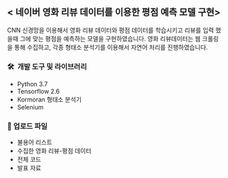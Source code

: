 ## < 네이버 영화 리뷰 데이터를 이용한 평점 예측 모델 구현>

CNN 신경망을 이용해서 영화 리뷰 데이터와 평점 데이터를 학습시키고 리뷰를 입력 했을때 그에 맞는 평점을 예측하는 모델을 구현하였습니다. 영화 리뷰데이터는 웹 크롤링을 통해 수집하고, 각종 형태소 분석기를 이용해서 자연어 처리를 진행하였습니다.

### 🛠️  개발 도구 및 라이브러리

- Python 3.7
- Tensorflow 2.6
- Kormoran 형태소 분석기
- Selenium

### 📌 업로드 파일
- 불용어 리스트
- 수집한 영화 리뷰-평점 데이터
- 전체 코드
- 발표 자료
